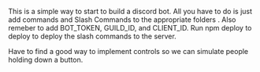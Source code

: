 This is a simple way to start to build a discord bot. All you have to do is just add commands and Slash Commands to the appropriate folders . Also remeber to add BOT_TOKEN, GUILD_ID, and CLIENT_ID. Run npm deploy to deploy to deploy the slash commands to the server.

Have to find a good way to implement controls so we can simulate people holding down a button.
